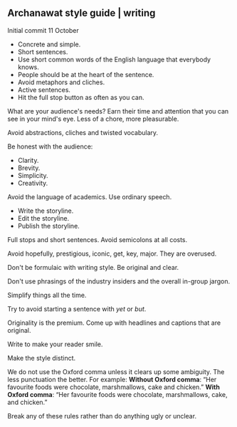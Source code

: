 ## Archanawat style guide | writing
Initial commit 11 October

- Concrete and simple.
- Short sentences.
- Use short common words of the English language that everybody knows.
- People should be at the heart of the sentence.
- Avoid metaphors and cliches.
- Active sentences.
- Hit the full stop button as often as you can.

What are your audience's needs? Earn their time and attention that you can see in your mind's eye.
Less of a chore, more pleasurable.

Avoid abstractions, cliches and twisted vocabulary.

Be honest with the audience:
- Clarity.
- Brevity.
- Simplicity.
- Creativity.

Avoid the language of academics. Use ordinary speech.

- Write the storyline.
- Edit the storyline.
- Publish the storyline.

Full stops and short sentences. Avoid semicolons at all costs.

Avoid hopefully, prestigious, iconic, get, key, major. They are overused.

Don't be formulaic with writing style. Be original and clear.

Don't use phrasings of the industry insiders and the overall in-group jargon.

Simplify things all the time.

Try to avoid starting a sentence with _yet_ or _but_.

Originality is the premium. Come up with headlines and captions that are original.

Write to make your reader smile.

Make the style distinct.

We do not use the Oxford comma unless it clears up some ambiguity. The less punctuation the better. For example:
**Without Oxford comma**: “Her favourite foods were chocolate, marshmallows, cake and chicken.”
**With Oxford comma**: “Her favourite foods were chocolate, marshmallows, cake, and chicken.”

Break any of these rules rather than do anything ugly or unclear.




